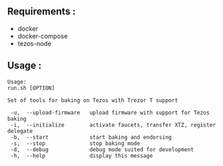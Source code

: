 ## Requirements : 

* docker 
* docker-compose 
* tezos-node  

## Usage :


```
Usage:
run.sh [OPTION]

Set of tools for baking on Tezos with Trezor T support 

 -u,  --upload-firmware   upload firmware with support for Tezos baking
 -i,  --initialize        activate faucets, transfer XTZ, register delegate
 -b,  --start             start baking and endorsing
 -s,  --stop              stop baking mode
 -d,  --debug             debug mode suited for development
 -h,  --help              display this message
 ```
